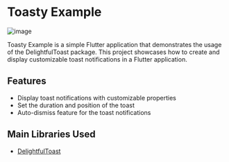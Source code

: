 # Toasty Example

![image](https://github.com/devleloper/toasty_flutter_example/assets/157947350/ba30692a-39f7-455c-bb01-8c296893f584)

Toasty Example is a simple Flutter application that demonstrates the usage of the DelightfulToast package. This project showcases how to create and display customizable toast notifications in a Flutter application.

## Features

- Display toast notifications with customizable properties
- Set the duration and position of the toast
- Auto-dismiss feature for the toast notifications

## Main Libraries Used

- [DelightfulToast](https://pub.dev/packages/delightful_toast)
